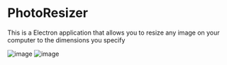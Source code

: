 # PhotoResizer
This is a Electron application that allows you to resize any image on your computer to the dimensions you specify

![image](https://github.com/ClaytonSeager/PhotoResizer/assets/117054183/1af7b7df-370f-4878-a9d5-aca1b24676d2) ![image](https://github.com/ClaytonSeager/PhotoResizer/assets/117054183/ef64d938-06f1-4b17-b517-1e53f57862b7)
